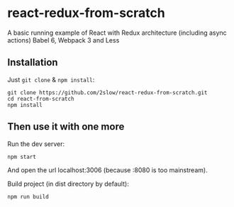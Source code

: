 # react-redux-from-scratch
A basic running example of React with Redux architecture (including async actions) Babel 6, Webpack 3 and Less


## Installation

Just `git clone` & `npm install`:

```
git clone https://github.com/2slow/react-redux-from-scratch.git
cd react-from-scratch
npm install
```

## Then use it with one more

Run the dev server:

```
npm start
```

And open the url localhost:3006 (because :8080 is too mainstream).


Build project (in dist directory by default):

```
npm run build
```